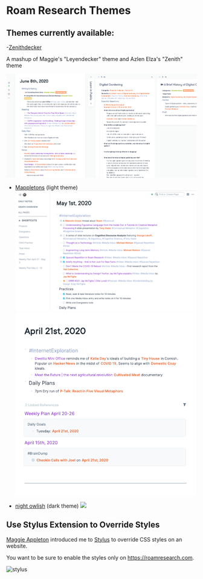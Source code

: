 # Roam Research Themes

## Themes currently available:

-[Zenithdecker](./zenithdecker.css)

 A mashup of Maggie's "Leyendecker" theme and Azlen Elza's "Zenith" theme
 
 ![](./images/zenithdecker.png) 

- [Mappletons](./mappletons.css) (light theme)
  ![](./images/mappletons_screenshot_1.png)
  ![](./images/mappletons_screenshot_2.png)

- [night owlish](./night-owl-ish.css) (dark theme)
  ![](./images/night_owlish_screenshot.png)

## Use Stylus Extension to Override Styles

[Maggie Appleton](https://twitter.com/mappletons?lang=en) introduced me to [Stylus](https://chrome.google.com/webstore/detail/stylus-beta/apmmpaebfobifelkijhaljbmpcgbjbdo?hl=en) to override CSS styles on an website.

You want to be sure to enable the styles only on https://roamresearch.com.

![stylus](./images/01.png)
